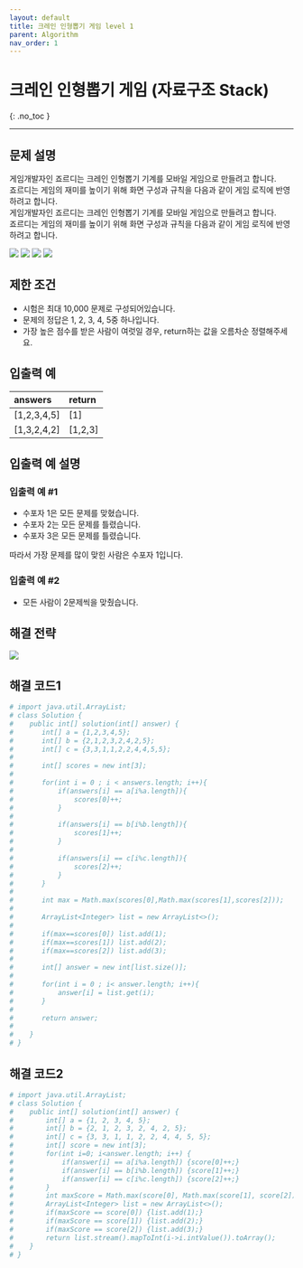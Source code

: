```yaml
---
layout: default
title: 크레인 인형뽑기 게임 level 1
parent: Algorithm
nav_order: 1
---
```


# 크레인 인형뽑기 게임 (자료구조 Stack)
{: .no_toc }

---

## 문제 설명

게임개발자인 죠르디는 크레인 인형뽑기 기계를 모바일 게임으로 만들려고 합니다.  
죠르디는 게임의 재미를 높이기 위해 화면 구성과 규칙을 다음과 같이 게임 로직에 반영하려고 합니다.  
게임개발자인 죠르디는 크레인 인형뽑기 기계를 모바일 게임으로 만들려고 합니다.  
죠르디는 게임의 재미를 높이기 위해 화면 구성과 규칙을 다음과 같이 게임 로직에 반영하려고 합니다.  

![](/assets/images/algorithm/craneCrawlMachine1.png)
![](/assets/images/algorithm/craneCrawlMachine2.png)
![](/assets/images/algorithm/craneCrawlMachine3.png)
![](/assets/images/algorithm/craneCrawlMachine4.png)

## 제한 조건

- 시험은 최대 10,000 문제로 구성되어있습니다.
- 문제의 정답은 1, 2, 3, 4, 5중 하나입니다.
- 가장 높은 점수를 받은 사람이 여럿일 경우, return하는 값을 오름차순 정렬해주세요.


## 입출력 예

| answers      | return            | 
|:-------------|:------------------|
| [1,2,3,4,5]  | [1]               |
| [1,3,2,4,2]  | [1,2,3]           |

## 입출력 예 설명

### 입출력 예 #1

- 수포자 1은 모든 문제를 맞혔습니다.
- 수포자 2는 모든 문제를 틀렸습니다.
- 수포자 3은 모든 문제를 틀렸습니다.

따라서 가장 문제를 많이 맞힌 사람은 수포자 1입니다.

### 입출력 예 #2

- 모든 사람이 2문제씩을 맞췄습니다.

## 해결 전략

![](/assets/images/algorithm/mockTest.jpg)

## 해결 코드1
```yaml
# import java.util.ArrayList;
# class Solution {
#    public int[] solution(int[] answer) {
#       int[] a = {1,2,3,4,5};
#       int[] b = {2,1,2,3,2,4,2,5};
#       int[] c = {3,3,1,1,2,2,4,4,5,5};
#
#       int[] scores = new int[3];
#
#       for(int i = 0 ; i < answers.length; i++){
#           if(answers[i] == a[i%a.length]){
#               scores[0]++;
#           }
#
#           if(answers[i] == b[i%b.length]){
#               scores[1]++;
#           }
#
#           if(answers[i] == c[i%c.length]){
#               scores[2]++;
#           }
#       }
#
#       int max = Math.max(scores[0],Math.max(scores[1],scores[2]));
#
#       ArrayList<Integer> list = new ArrayList<>();
#
#       if(max==scores[0]) list.add(1);
#       if(max==scores[1]) list.add(2);
#       if(max==scores[2]) list.add(3);
#
#       int[] answer = new int[list.size()];
#
#       for(int i = 0 ; i< answer.length; i++){
#           answer[i] = list.get(i);
#       }
#
#       return answer;
#
#    }
# }
```

## 해결 코드2
```yaml
# import java.util.ArrayList;
# class Solution {
#    public int[] solution(int[] answer) {
#        int[] a = {1, 2, 3, 4, 5};
#        int[] b = {2, 1, 2, 3, 2, 4, 2, 5};
#        int[] c = {3, 3, 1, 1, 2, 2, 4, 4, 5, 5};
#        int[] score = new int[3];
#        for(int i=0; i<answer.length; i++) {
#            if(answer[i] == a[i%a.length]) {score[0]++;}
#            if(answer[i] == b[i%b.length]) {score[1]++;}
#            if(answer[i] == c[i%c.length]) {score[2]++;}
#        }
#        int maxScore = Math.max(score[0], Math.max(score[1], score[2]));
#        ArrayList<Integer> list = new ArrayList<>();
#        if(maxScore == score[0]) {list.add(1);}
#        if(maxScore == score[1]) {list.add(2);}
#        if(maxScore == score[2]) {list.add(3);}
#        return list.stream().mapToInt(i->i.intValue()).toArray();
#    }
# }
```